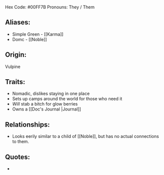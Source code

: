 Hex Code: \#00FF7B
Pronouns: They / Them

## Aliases:
 - Simple Green - [[Karma]]
 - Domc - [[Noble]]
 
## Origin: 
Vulpine

## Traits:
- Nomadic, dislikes staying in one place
- Sets up camps around the world for those who need it
- *Will* stab a bitch for glow berries
- Owns a [[Doc's Journal |Journal]] 
 
## Relationships:
- Looks eerily similar to a child of [[Noble]], but has no actual connections to them.

## Quotes:
- 